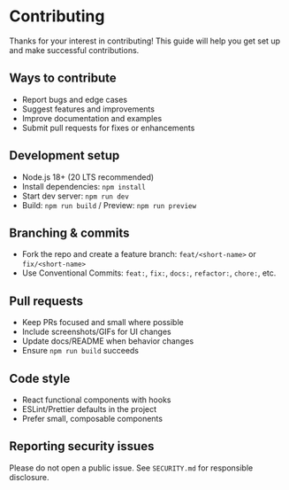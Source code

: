 # Contributing

Thanks for your interest in contributing! This guide will help you get set up and make successful contributions.

## Ways to contribute
- Report bugs and edge cases
- Suggest features and improvements
- Improve documentation and examples
- Submit pull requests for fixes or enhancements

## Development setup
- Node.js 18+ (20 LTS recommended)
- Install dependencies: `npm install`
- Start dev server: `npm run dev`
- Build: `npm run build` / Preview: `npm run preview`

## Branching & commits
- Fork the repo and create a feature branch: `feat/<short-name>` or `fix/<short-name>`
- Use Conventional Commits: `feat:`, `fix:`, `docs:`, `refactor:`, `chore:`, etc.

## Pull requests
- Keep PRs focused and small where possible
- Include screenshots/GIFs for UI changes
- Update docs/README when behavior changes
- Ensure `npm run build` succeeds

## Code style
- React functional components with hooks
- ESLint/Prettier defaults in the project
- Prefer small, composable components

## Reporting security issues
Please do not open a public issue. See `SECURITY.md` for responsible disclosure.
